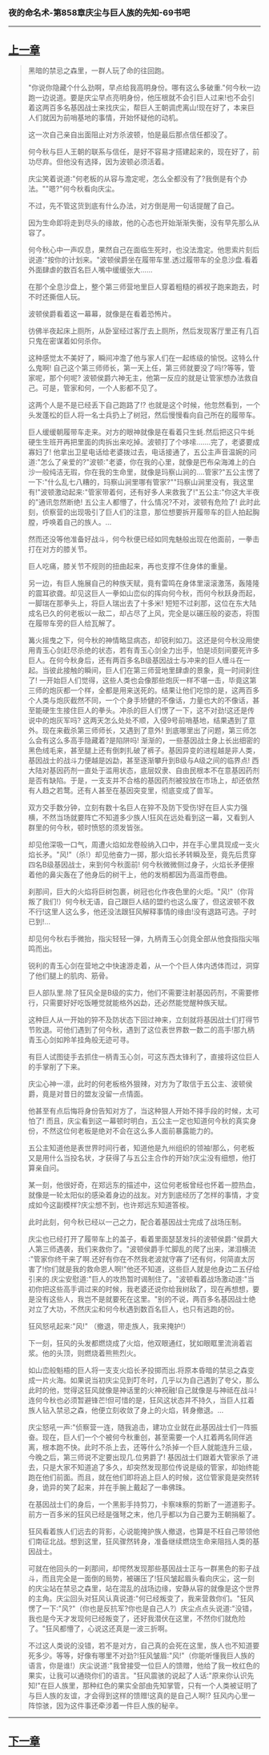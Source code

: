 ### 夜的命名术-第858章庆尘与巨人族的先知-69书吧

--------
[上一章](./1499f7d09b2d4a2a6c15a185dcb19627.md)
--------


>
>
>
>黑暗的禁忌之森里，一群人玩了命的往回跑。
>
>&quot;你说你隐藏个什么劲啊，早点给我高明身份。哪有这么多破重.&quot;何今秋一边跑一边说道。要是庆尘早点亮明身份，他压根就不会引巨人过来!也不会引着这两百多名基因战士来找庆尘，帮巨人王朝调虎离山!现在好了，本来巨人们就因为前哨基地的事情，开始怀疑他的动机。
>
>这一次自己亲自出面阻止对方杀波顿，怕是最后那点信任都没了。
>
>何今秋与巨人王朝的联系与信任，是好不容易才搭建起来的，现在好了，前功尽弃。但他没有选择，因为波顿必须活着。
>
>庆尘笑着说道∶&quot;何老板的从容与澹定呢，怎么全都没有了?我倒是有个办法。&quot;&quot;嗯?&quot;何今秋看向庆尘。
>
>不过，先不管这货到底有什么办法，对方倒是用一句话提醒了自己。
>
>因为生命即将走到尽头的缘故，他的心态也开始渐渐失衡，没有早先那么从容了。
>
>何今秋心中一声叹息，果然自己在面临生死时，也没法澹定。他思索片刻后说道∶&quot;按你的计划来。&quot;波顿侯爵坐在履带车里.透过履带车的全息沙盘.看着外面肆虐的数百名巨人嘴中缓缓张大……
>
>在那个全息沙盘上，整个第三师营地里巨人穿着粗糙的裤衩子跑来跑去，时不时还撕佃人玩。
>
>波顿侯爵看着这一幕幕，就像是在看着恐怖片。
>
>彷佛半夜起床上厕所，从卧室经过客厅去上厕所，然后发现客厅里正有几百只鬼在密谋着如何杀你。
>
>这种感觉太不美好了，瞬间冲澹了他与家人们在一起练级的愉悦。这特么什么鬼啊!
>自己这个第三师师长，第一天上任，第三师就要没了吗!?等等，管家呢，那个何呢?
>波顿侯爵六神无主，他第一反应的就是让管家想办法救自己。可是，管家和何，一个人影都不见了。
>
>这两个人是不是已经丢下自己跑路了!?
>也就是这个时候，他忽然看到，一个头发蓬松的巨人将一名士兵扔上了树冠，然后慢慢看向自己所在的履带车。
>
>巨人缓缓朝履带车走来。对方的眼神就像是在看着只生蚝.然后把这只牛蚝硬生生班开再把里面的肉拆出来吃掉。波顿打了个哆嗦.……完了，老婆要成寡妇了!
>他拿出卫星电话给老婆拨过去，电话接通了，五公主声音温婉的问道∶&quot;怎么了亲爱的?&quot;波顿∶&quot;老婆，你在我的心里，就像是巴布朵海滩上的白沙一般纯洁无瑕，你在我的生命里，就像是玛察山涧的.…管家?&quot;五公主愣了一下∶&quot;什么乱七八糟的，玛察山涧里哪有管家?&quot;&quot;玛察山涧里没有，我这里有!&quot;波顿激动起来∶&quot;管家带着何，还有好多人来救我了!&quot;五公主∶&quot;你这大半夜的&quot;通讯忽然断绝!
>五公主人都懵了，什么情况?不对，波顿有危险了!
>此时此刻，侦察营的出现吸引了巨人们的注意，那位想要拆开履带车的巨人拍起胸膛，呼唤着自己的族人。…
>
>然而还没等他准备好战斗，何今秋便已经如同鬼魅般出现在他面前，一拳击打在对方的膝关节。
>
>巨人吃痛，膝关节不规则的扭曲起来，再也支撑不住身体的重量。
>
>另一边，有巨人施展自己的种族天赋，竟有雷鸣在身体里滚滚激荡，轰隆隆的震耳欲聋。却见这巨人一拳如山峦似的挥向何今秋，而何今秋跃身而起，一脚瑞在那拳头上，将巨人瑞出去了十多米!
>短短不过刹那，这位在东大陆成名已久的何老板以一敌二，却占尽了上风，完全是以碾压般的姿态，将围在履带车旁的巨人给瓦解了。
>
>篝火摇曳之下，何今秋的神情略显病态，却锐利如刀。这还是何今秋没用使用青玉心剑赶尽杀绝的状态，若有青玉心剑全力出手，怕是顷刻间要死许多巨人。在何今秋身后，还有两百多名B级基因战士与冲来的巨人缠斗在一起。当彼此接触的瞬间，巨人们在第三师营地里肆虐的景象，竟一时间刹住了!
>一开始巨人们觉得，这些人类也会像那些炮灰一样不堪一击，毕竟这第三师的炮灰都一个样，全都是用来送死的。结果让他们吃惊的是，这两百多个人类与炮灰截然不同，一个个身手矫健的不像话，力量也大的不像话，甚至能硬生生接住巨人的拳头。冲杀的巨人们愣了一下，这不对劲!这还是传说中的炮灰军吗?
>这两天怎么处处不顺，入侵9号前哨基地，结果遇到了意外。现在来截杀第三师师长，又遇到了意外!
>到底哪里出了问题，第三师怎么会有这么多高手隐藏着?是陷阱吗!
>渐渐的，一些基因战士身上长出细密的黑色绒毛来，甚至腿上还有倒刺扎破了裤子。基因异变的进程越是非人类，基因战士的战斗力便越是凶勐，甚至逐渐攀升到B级与A级之间的临界点!
>西大陆对基因药剂一直处于滥用状态，底层奴隶、自由民根本不在意基因药剂是否有缺陷。于是，一支支并不合格的基因药剂被投放在市场上，却还依然有人趋之若鹜。还有人甚至在基因突变里，彻底变成了兽军。
>
>双方交手数分钟，立刻有数十名巨人在猝不及防下受伤!好在巨人实力强横，不然当场就要阵亡不知道多少族人!狂风在远处看到这一幕，又看到人群里的何今秋，顿时愤怒的须发皆张。
>
>却见他深吸一口气，周遭火焰如龙卷般纳入口中，并在手心里具现成一支火焰长矛。&quot;风!&quot;（杀!）却见他奋力一掷，那火焰长矛转瞬及至，竟先后贯穿四名B级基因战士，来到何今秋面前!
>何今秋微微侧过身子，火焰长矛便擦着他的鼻尖轰在了他身后的树干上，他的发梢都因为高温而卷曲。
>
>刹那间，巨大的火焰将巨树包裹，树冠也化作夜色里的火炬。&quot;风!&quot;（你背叛了我们!）何今秋无语，自己跟巨人结的盟约也这么废了，但这波顿不救不行!这里人这么多，他还没法跟狂风解释事情的缘由!没有退路可选。子时已到!…
>
>却见何今秋右手微抬，指尖轻轻一弹，九柄青玉心剑竟全部从他食指指尖嗡鸣而出。
>
>锐利的青玉心剑在营地之中快速游走着，从一个个巨人体内透体而过，洞穿了他们腿上的肌肉、筋骨。
>
>巨人部队里.除了狂风全是B级的实力，他们不需要注射基因药剂，不需要修行，只需要好好吃饭睡觉就能格外凶勐，还必然能觉醒种族天赋。
>
>这种巨人从一开始的猝不及防状态下回过神来，立刻就将基因战士们打得节节败退。可他们遇到了何今秋，遇到了这位表世界数一数二的高手!那九柄青玉心剑如羚羊挂角般无迹可寻。
>
>有巨人试图徒手去抓住一柄青玉心剑，可这东西太锋利了，直接将这位巨人的手掌削了下来。
>
>庆尘心神一凛，此时的何老板格外狠辣，对方为了取信于五公主、波顿侯爵，竟是对昔日的盟友没留一点情面。
>
>他甚至有点后悔将身份告知对方了，当这种狠人开始不择手段的时候，太可怕了!
>而且，庆尘看到这一幕顿时明白，五公主一定也知道何今秋的真实身份，不然这位何老板是绝对不会在这么多人面前暴露能力的。
>
>五公主知道他是表世界时间行者，知道他是九州组织的领袖!那么，何老板又是用什么当投名状，才获得了与五公主合作的开始?庆尘没有细想，他打算亲自问。
>
>某一刻，他很好奇，在郑远东的描述中，这位何老板曾经也怀着一腔热血，就像是一轮太阳似的感染着身边的战友。对方到底经历了怎样的事情，才变成如今这副模样?庆尘想不到，也许郑远东知道答桉。
>
>此时此刻，何今秋已经以一己之力，配合着基因战士完成了战场压制。
>
>庆尘也已经打开了履带车上的盖子，看着里面瑟瑟发抖的波顿侯爵∶&quot;侯爵大人第三师遇袭，我们来救你了。&quot;波顿侯爵手忙脚乱的爬了出来，涕泪横流∶&quot;管家你终干来了啊.还好有你在不然我老波就守寡了!还有何，何简直太厉害了!你们就是我的救命恩人啊!&quot;他还不知道，这些巨人就是他身边二五仔给引来的.庆尘安慰道∶&quot;巨人的攻热暂时谒制住了。&quot;波顿看着战场激动道∶&quot;当初你把这些高手调过来的时候，我老婆还说你给我树敌了，现在再想想，要是没有这些人，我岂不是就要死在这里。&quot;别的不说，两百多名基因战士绝对立了大功，不然庆尘和何今秋遇到数百名巨人，也只有逃跑的份。
>
>狂风怒吼起来∶&quot;风!&quot;
>（撤退，带走族人，我来掩护!）
>
>下一刻，狂风的头发都燃烧成了火焰，他双眼通红，犹如眼眶里流淌着岩浆。他的头顶，则燃烧着熊熊烈火。
>
>如山峦般魁梧的巨人将一支支火焰长矛投掷而出.将原本昏暗的禁忌之森变成一片火海。如果说当初庆尘见到叮冬时，几乎以为自己遇到了夸父，那么此时的他，觉得这狂风就像是神话里的火神祝融!自己就像是与神祗在战斗!连何今秋也必须暂避锋芒!但可惜的是，狂风这状态并不持久，当巨人扛着族人钻入禁忌之森，他便立刻收敛了身上的火焰，转身撤退。…
>
>庆尘怒吼一声∶&quot;侦察营一连，随我追击，建功立业就在此基因战士们一阵振奋。现在，巨人们一个个被何今秋重创，甚至需要一个人扛着两名同伴逃离，根本跑不快。此时不杀上去，还等什么?杀掉一个巨人就能连升三级，今晚之后，第三师说不定要出现几.位男爵了!
>基因战士们跟着大管家杀了进去，只是大家不知道追了多久，却突然发现那位传说是级的管家，却始终能跑在他们前面。而且，就在他们即将追上巨人的时候，这位管家竟是突然转身，诡异的笑了起来，并在手腕上戴起了一串佛珠。
>
>在基因战士们的身后，一个黑影手持剪刀，卡察味察的剪断了一道道影子。前方一百多米的狂风已经是强弩之末，他几乎都以为自己要为王朝捐躯了。
>
>狂风看着族人们远去的背影，心说能掩护族人撤退，也算是不枉自己带领他们南征北战。想到这里，狂风骤然转身，准备继续燃烧生命来阻挡人类的基因战士。
>
>可就在他回头的一刹那间，却愕然发现那些基因战士正与一群黑色的影子战斗，而且完全是一面倒的局势，被碾压了!狂风皱起眉头看向庆尘，这一刻的庆尘站在禁忌之森里，站在混乱的战场边缘，安静从容的就像是这个世界的主角。庆尘回头对狂风认真说道∶&quot;何已经叛变了，我来营救你们。&quot;狂风愣了一下∶&quot;风?&quot;（你也是反抗军?你也是自己人?）庆尘点点头说道∶&quot;没错，我也是今天才发现何已经叛变了，还好我潜伏在这里，不然你们就危险了。&quot;狂风都懵了，心说这还真是一波三折啊。
>
>不过这人类说的没错，若不是对方，自己真的会死在这里，族人也不知道要死多少。等等，好像有哪里不对劲?!狂风皱眉∶&quot;风!&quot;（你能听懂我巨人族的语言，你是谁!）庆尘说道∶&quot;我曾接受一位巨人的馈赠，他给了我一枚红色的果实，让我可以通晓你们的语言。&quot;狂风震骇的说起了人话∶&quot;原来你认识先知!&quot;在巨人族里，那种红色的果实全部由先知掌管，只有一个人类被证明了与巨人族的友谊，才会得到这样的馈赠!这真的是自己人啊!?
>狂风内心里一阵惊骇，因为这件事还牵涉着一件巨人族的秘辛。
>
>
>
>

--------
[下一章](./a9cc26e150fad453a55565b4a4a734f6.md)
--------
